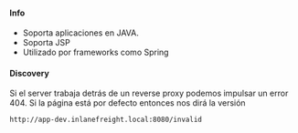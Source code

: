 #### Info
- Soporta aplicaciones en JAVA.
- Soporta JSP
- Utilizado por frameworks como Spring

#### Discovery

Si el server trabaja detrás de un reverse proxy podemos impulsar un error 404. Si la página está por defecto entonces nos dirá la versión

    http://app-dev.inlanefreight.local:8080/invalid
